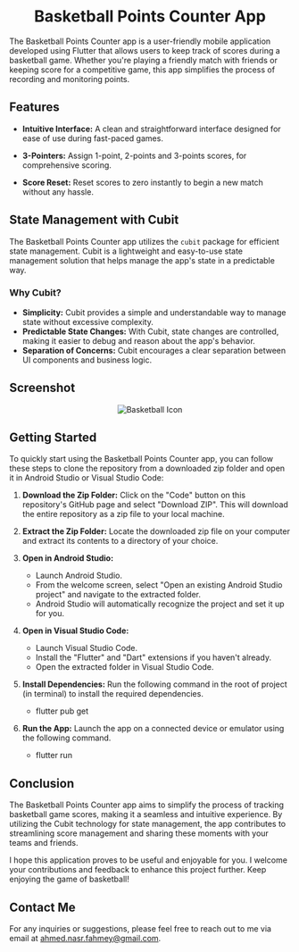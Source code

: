 <h1 align="center">Basketball Points Counter App</h1>
The Basketball Points Counter app is a user-friendly mobile application developed using Flutter that allows users to keep track of scores during a basketball game. Whether you're playing a friendly match with friends or keeping score for a competitive game, this app simplifies the process of recording and monitoring points.

## Features

- **Intuitive Interface:** A clean and straightforward interface designed for ease of use during fast-paced games.

- **3-Pointers:** Assign 1-point, 2-points and 3-points scores, for comprehensive scoring. 

- **Score Reset:** Reset scores to zero instantly to begin a new match without any hassle.


## State Management with Cubit

The Basketball Points Counter app utilizes the `cubit` package for efficient state management. Cubit is a lightweight and easy-to-use state management solution that helps manage the app's state in a predictable way.

### Why Cubit?

- **Simplicity:** Cubit provides a simple and understandable way to manage state without excessive complexity.
- **Predictable State Changes:** With Cubit, state changes are controlled, making it easier to debug and reason about the app's behavior.
- **Separation of Concerns:** Cubit encourages a clear separation between UI components and business logic.



## Screenshot

<div align="center">
  <img src="https://github.com/ahmednasr1237/Basketball-Points-Counter-App/assets/92389822/7bb25f91-5aec-4f4e-bcc6-594679856705" alt="Basketball Icon">
</div>


## Getting Started

To quickly start using the Basketball Points Counter app, you can follow these steps to clone the repository from a downloaded zip folder and open it in Android Studio or Visual Studio Code:

1. **Download the Zip Folder:** Click on the "Code" button on this repository's GitHub page and select "Download ZIP". This will download the entire repository as a zip file to your local machine.

2. **Extract the Zip Folder:** Locate the downloaded zip file on your computer and extract its contents to a directory of your choice.

3. **Open in Android Studio:**
   - Launch Android Studio.
   - From the welcome screen, select "Open an existing Android Studio project" and navigate to the extracted folder.
   - Android Studio will automatically recognize the project and set it up for you.

4. **Open in Visual Studio Code:**
   - Launch Visual Studio Code.
   - Install the "Flutter" and "Dart" extensions if you haven't already.
   - Open the extracted folder in Visual Studio Code.
     
5. **Install Dependencies:** Run the following command in the root of project (in terminal) to install the required dependencies.
   - flutter pub get

6. **Run the App:** Launch the app on a connected device or emulator using the following command.
   - flutter run


## Conclusion

The Basketball Points Counter app aims to simplify the process of tracking basketball game scores, making it a seamless and intuitive experience. By utilizing the Cubit technology for state management, the app contributes to streamlining score management and sharing these moments with your teams and friends.

I hope this application proves to be useful and enjoyable for you. I welcome your contributions and feedback to enhance this project further. Keep enjoying the game of basketball!

## Contact Me

For any inquiries or suggestions, please feel free to reach out to me via email at [ahmed.nasr.fahmey@gmail.com](mailto:ahmed.nasr.fahmey@gmail.com).

